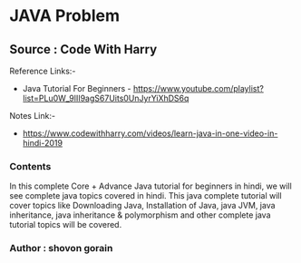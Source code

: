 # JAVA Problem

## Source : Code With Harry

Reference Links:-
 - Java Tutorial For Beginners - https://www.youtube.com/playlist?list=PLu0W_9lII9agS67Uits0UnJyrYiXhDS6q
 
 Notes Link:- 
  - https://www.codewithharry.com/videos/learn-java-in-one-video-in-hindi-2019

### Contents

In this complete Core + Advance Java tutorial for beginners in hindi, we will see complete java topics covered in hindi. This java complete tutorial will cover topics like Downloading Java, Installation of Java, java JVM, java inheritance, java inheritance & polymorphism and other complete java tutorial topics will be covered.


### Author : shovon gorain

